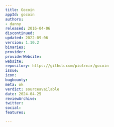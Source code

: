 ```yaml
---
title: Gocoin
appId: gocoin
authors:
- danny
released: 2016-04-06
discontinued: 
updated: 2022-09-06
version: 1.10.2
binaries: 
provider: 
providerWebsite: 
website: 
repository: https://github.com/piotrnar/gocoin
issue: 
icon: 
bugbounty: 
meta: ok
verdict: sourceavailable
date: 2024-04-25
reviewArchive: 
twitter: 
social: 
features: 

---
```


